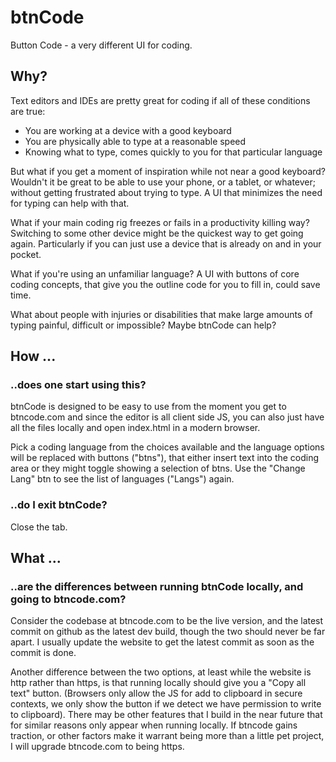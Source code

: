 # btnCode

 Button Code - a very different UI for coding.

## Why?

Text editors and IDEs are pretty great for coding if all of these conditions are true:
 - You are working at a device with a good keyboard
 - You are physically able to type at a reasonable speed
 - Knowing what to type, comes quickly to you for that particular language
 
But what if you get a moment of inspiration while not near a good keyboard? Wouldn't it be great to be able to use your phone, or a tablet, or whatever; without getting frustrated about trying to type. A UI that minimizes the need for typing can help with that. 

What if your main coding rig freezes or fails in a productivity killing way? Switching to some other device might be the quickest way to get going again. Particularly if you can just use a device that is already on and in your pocket.

What if you're using an unfamiliar language? A UI with buttons of core coding concepts, that give you the outline code for you to fill in, could save time.

What about people with injuries or disabilities that make large amounts of typing painful, difficult or impossible? Maybe btnCode can help?

## How ...
### ..does one start using this?
btnCode is designed to be easy to use from the moment you get to btncode.com and since the editor is all client side JS, you can also just have all the files locally and open index.html in a modern browser. 

Pick a coding language from the choices available and the language options will be replaced with buttons ("btns"), that either insert text into the coding area or they might toggle showing a selection of btns. Use the "Change Lang" btn to see the list of languages ("Langs") again.

### ..do I exit btnCode?
Close the tab.

## What ...
### ..are the differences between running btnCode locally, and going to btncode.com?
Consider the codebase at btncode.com to be the live version, and the latest commit on github as the latest dev build, though the two should never be far apart. I usually update the website to get the latest commit as soon as the commit is done. 

Another difference between the two options, at least while the website is http rather than https, is that running locally should give you a "Copy all text" button. (Browsers only allow the JS for add to clipboard in secure contexts, we only show the button if we detect we have permission to write to clipboard). There may be other features that I build in the near future that for similar reasons only appear when running locally. If btncode gains traction, or other factors make it warrant being more than a little pet project, I will upgrade btncode.com to being https.
